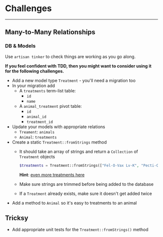 # Challenges

---

## Many-to-Many Relationships

### DB & Models

Use `artisan tinker` to check things are working as you go along.

**If you feel confident with TDD, then you might want to consider using it for the following challenges.**

- Add a new model type `Treatment` - you'll need a migration too
- In your migration add
    - A `treatments` term-list table:
        - `id`
        - `name`
    - A `animal_treatment` pivot table:
        - `id`
        - `animal_id`
        - `treatment_id`
- Update your models with appropriate relations
    - `Treament`: `animals`
    - `Animal`: `treatments`
- Create a static `Treatment::fromStrings` method
    - It should take an array of strings and return a `Collection` of `Treatment` objects

        ```php
        $treatments = Treatment::fromStrings(["Fel-O-Vax Lv-K", "Pecti-Cap", "Zymox Ear Cleanser"]);
        ```

        **Hint**: [even more treatments here](https://www.drugs.com/vet-a-to-z-treatment-list.html)

    - Make sure strings are trimmed before being added to the database
    - If a `Treatment` already exists, make sure it doesn't get added twice
- Add a method to `Animal` so it's easy to treatments to an animal

## Tricksy

- Add appropriate unit tests for the `Treatment::fromStrings()` method
